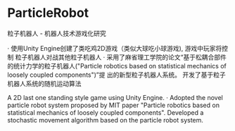 # ParticleRobot
粒子机器人 - 机器人技术游戏化研究

· 使用Unity Engine创建了类吃鸡2D游戏（类似大球吃小球游戏), 游戏中玩家将控制
粒子机器人对战其他粒子机器人
· 采用了麻省理工学院的论文“基于松耦合部件的统计力学的粒子机器人("Particle
robotics based on statistical mechanics of loosely coupled components")”提
出的新型粒子机器人系统。 开发了基于粒子机器人系统的随机运动算法


A 2D last one standing style game using Unity Engine. · Adopted the novel particle robot system proposed by MIT paper "Particle
robotics based on statistical mechanics of loosely coupled components".
Developed a stochastic movement algorithm based on the particle robot
system.
